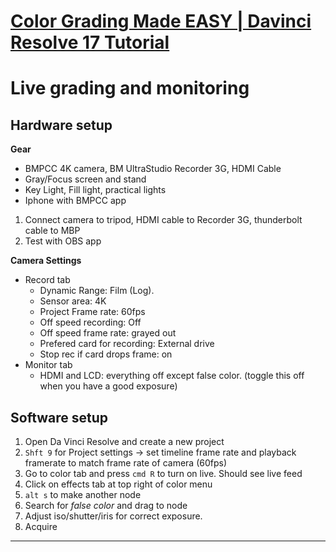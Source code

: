 # [Color Grading Made EASY | Davinci Resolve 17 Tutorial](https://www.youtube.com/watch?v=iSAUD0I9pXI)

# Live grading and monitoring
## Hardware setup
**Gear**
- BMPCC 4K camera, BM UltraStudio Recorder 3G, HDMI Cable
- Gray/Focus screen and stand
- Key Light, Fill light, practical lights
- Iphone with BMPCC app

1. Connect camera to tripod, HDMI cable to Recorder 3G, thunderbolt cable to MBP
2. Test with OBS app

**Camera Settings**
- Record tab
  - Dynamic Range: Film (Log).
  - Sensor area: 4K
  - Project Frame rate: 60fps
  - Off speed recording: Off
  - Off speed frame rate: grayed out
  - Prefered card for recording: External drive
  - Stop rec if card drops frame: on
- Monitor tab
  - HDMI and LCD:  everything off except false color.  (toggle this off when you have a good exposure)


## Software setup
1. Open Da Vinci Resolve and create a new project
2. `Shft 9` for Project settings -> set timeline frame rate and playback framerate to match frame rate of camera (60fps)
3. Go to color tab and press `cmd R` to turn on live.  Should see live feed
4. Click on effects tab at top right of color menu
5. `alt s` to make another node
6. Search for *false color* and drag to node
7. Adjust iso/shutter/iris for correct exposure.
8. Acquire

---

